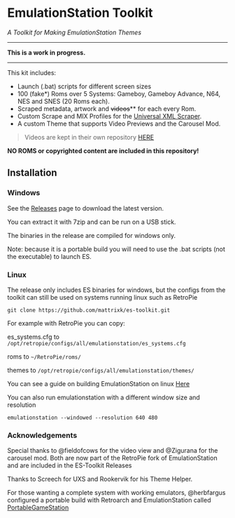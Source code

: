 # EmulationStation Toolkit
*A Toolkit for Making EmulationStation Themes*

---

**This is a work in progress.**

---

This kit includes:

- Launch (.bat) scripts for different screen sizes
- 100 (fake\*) Roms over 5 Systems: Gameboy, Gameboy Advance, N64, NES and SNES (20 Roms each).
- Scraped metadata, artwork and ~~videos~~\** for each every Rom.
- Custom Scrape and MIX Profiles for the [Universal XML Scraper](https://github.com/Universal-Rom-Tools/Universal-XML-Scraper/).
- A custom Theme that supports Video Previews and the Carousel Mod.

>Videos are kept in their own repository [HERE](https://github.com/mattrixk/es-toolkit-videos)

**NO ROMS or copyrighted content are included in this repository!**

## Installation

### Windows

See the [Releases](https://github.com/mattrixk/es-toolkit/releases) page to download the latest version.

You can extract it with 7zip and can be run on a USB stick.

The binaries in the release are compiled for windows only.

Note: because it is a portable build you will need to use the .bat scripts (not the executable) to launch ES.

### Linux 

The release only includes ES binaries for windows, but the configs from the toolkit can still be used on systems running linux such as RetroPie

```
git clone https://github.com/mattrixk/es-toolkit.git
```

For example with RetroPie you can copy:

es_systems.cfg to `/opt/retropie/configs/all/emulationstation/es_systems.cfg`

roms to `~/RetroPie/roms/`

themes to `/opt/retropie/configs/all/emulationstation/themes/`

You can see a guide on building EmulationStation on linux [Here](https://github.com/mattrixk/es-toolkit/wiki/Building-EmulationStation-on-Linux)

You can also run emulationstation with a different window size and resolution

`emulationstation --windowed --resolution 640 480`

### Acknowledgements

Special thanks to @fieldofcows for the video view and @Zigurana for the carousel mod. Both are now part of the RetroPie fork of EmulationStation and are included in the ES-Toolkit Releases

Thanks to Screech for UXS and Rookervik for his Theme Helper.

For those wanting a complete system with working emulators, @herbfargus configured a portable build with Retroarch and EmulationStation called [PortableGameStation](https://github.com/HerbFargus/Portable-Game-Station/releases/)

